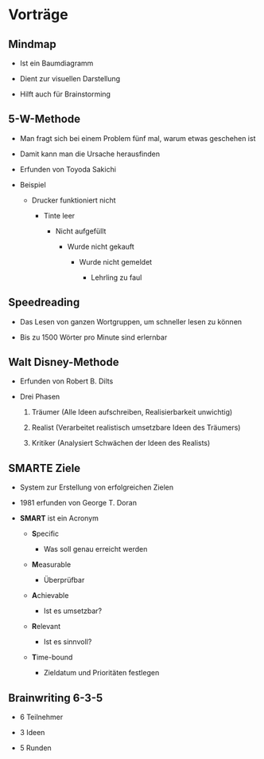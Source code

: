 # Vorträge

## Mindmap

- Ist ein Baumdiagramm

- Dient zur visuellen Darstellung

- Hilft auch für Brainstorming

## 5-W-Methode

- Man fragt sich bei einem Problem fünf mal, warum etwas geschehen ist

- Damit kann man die Ursache herausfinden

- Erfunden von Toyoda Sakichi

- Beispiel
  
  - Drucker funktioniert nicht
    
    - Tinte leer
      
      - Nicht aufgefüllt
        
        - Wurde nicht gekauft
          
          - Wurde nicht gemeldet
            
            - Lehrling zu faul

## Speedreading

- Das Lesen von ganzen Wortgruppen, um schneller lesen zu können

- Bis zu 1500 Wörter pro Minute sind erlernbar

## Walt Disney-Methode

- Erfunden von Robert B. Dilts

- Drei Phasen
  
  1. Träumer (Alle Ideen aufschreiben, Realisierbarkeit unwichtig)
  
  2. Realist (Verarbeitet realistisch umsetzbare Ideen des Träumers)
  
  3. Kritiker (Analysiert Schwächen der Ideen des Realists) 

## SMARTE Ziele

- System zur Erstellung von erfolgreichen Zielen

- 1981 erfunden von George T. Doran

- **SMART** ist ein Acronym
  
  - **S**pecific
    
    - Was soll genau erreicht werden
  
  - **M**easurable
    
    - Überprüfbar
  
  - **A**chievable
    
    - Ist es umsetzbar?
  
  - **R**elevant
    
    - Ist es sinnvoll?
  
  - **T**ime-bound
    
    - Zieldatum und Prioritäten festlegen

## Brainwriting 6-3-5

- 6 Teilnehmer

- 3 Ideen

- 5 Runden
